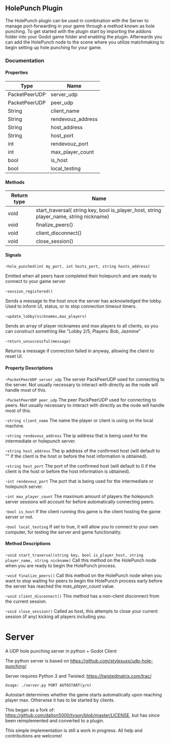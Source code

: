 ## HolePunch Plugin

The HolePunch plugin can be used in combination with the Server to manage port-forwarding in your game through a method known as hole punching. To get started with the plugin start by importing the addons folder into your Godot game folder and enabling the plugin. Afterwards you can add the HolePunch node to the scene where you utilize matchmaking to begin setting up hole punching for your game.

### Documentation


#### Properties

| Type        | Name            |
| ----------- | --------------- |
|PacketPeerUDP|server_udp       |
|PacketPeerUDP|peer_udp         |
| String      |client_name      |
| String      |rendevouz_address|
| String      |host_address     |
| String      |host_port        |
| int         |rendevouz_port   |
| int         |max_player_count |
| bool        |is_host          |
| bool        |local_testing    |

#### Methods

| Return type | Name                                                                                   |
| ----------- | ---------------------------------------------------------------------------------------|
| void        | start_traversal( string key, bool is_player_host, string player_name, string nickname) |
| void        | finalize_peers()                                                                       |
| void        | client_disconnect()                                                                    |
| void        | close_session()                                                                        |

#### Signals

-`hole_punched(int my_port, int hosts_port, string hosts_address)`

Emitted when all peers have completed their holepunch and are ready to connect to your game server

-`session_registered()`

Sends a message to the host once the server has acknowledged the lobby. Used to inform UI, status, or to stop connection timeout timers.

-`update_lobby(nicknames,max_players)`

Sends an array of player nicknames and max players to all clients, so you can construct something like "Lobby 2/5, Players: Bob, Jazmine"

-`return_unsuccessful(message) `

Returns a message if connection failed in anyway, allowing the client to reset UI.

#### Property Descriptions

-`PacketPeerUDP server_udp` The server PackPeerUDP used for connecting to the server. Not usually necessary to interact with directly as the node will handle most of this.


-`PacketPeerUDP peer_udp` The peer PackPeerUDP used for connecting to peers. Not usually necessary to interact with directly as the node will handle most of this.

-`string client_name` The name the player or client is using on the local machine.

-`string rendevouz_address` The ip address that is being used for the intermediate or holepunch server.

-`string host_address` The ip address of the confirmed host (will default to "" if the client is the host or before the host information is obtained).

-`string host_port` The port of the confirmed host (will default to 0 if the client is the host or before the host information is obtained).

-`int rendevouz_port` The port that is being used for the intermediate or holepunch server.

-`int max_player_count` The maximum amount of players the holepunch server sessions will account for before automatically connecting peers.

-`bool is_host` If the client running this game is the client hosting the game server or not.

-`bool local_testing` If set to true, it will allow you to connect to your own computer, for testing the server and game functionality.


#### Method Descriptions

-`void start_traversal(string key, bool is_player_host, string player_name, string nickname)` Call this method on the HolePunch node when you are ready to begin the HolePunch process. 

-`void finalize_peers()` Call this method on the HolePunch node when you want to stop waiting for peers to begin the HolePunch process early before the server has reached the *max_player_count* value.

-`void client_disconnect()` This method has a non-client disconnect from the current session.

-`void close_session()` Called as host, this attempts to close your current session (if any) kicking all players including you.


# Server
 A UDP hole punching server in python + Godot Client

The python server is based on https://github.com/stylesuxx/udp-hole-punching/

Server requires Python 3 and Twisted: https://twistedmatrix.com/trac/

`Usage: ./server.py PORT AUTOSTART(y/n)`

Autostart determines whether the game starts automatically upon reaching player max. Otherwise it has to be started by clients.



This began as a fork of: https://github.com/dalton5000/tyson/blob/master/LICENSE, but has since been reimplemented
and converted to a plugin.

This simple implementation is still a work in progress. All help and contributions are welcome!



